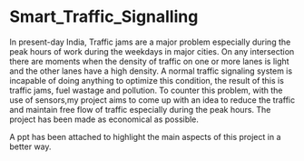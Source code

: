 # Smart_Traffic_Signalling

In present-day India, Traffic jams are a major problem especially during the peak hours of work during the weekdays in major cities. On any intersection there are moments when the density of traffic on one or more lanes is light and the other lanes have a high density. A normal traffic signaling system is incapable
of doing anything to optimize this condition, the result of this is traffic jams, fuel wastage and pollution.
To counter this problem, with the use of sensors,my project aims to come up with an idea to reduce the traffic and maintain free flow of traffic especially during the peak hours. The project has been made as economical as possible.

A ppt has been attached to highlight the main aspects of this project in a better way.
